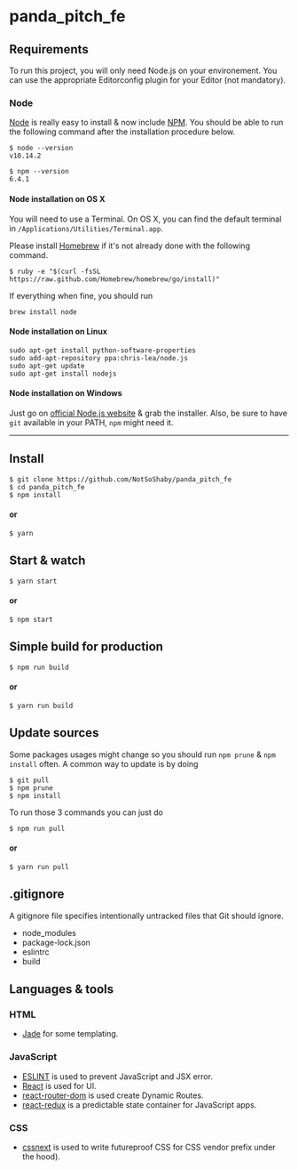 # panda_pitch_fe

## Requirements

To run this project, you will only need Node.js on your environement.
You can use the appropriate Editorconfig plugin for your Editor (not mandatory).

### Node

[Node](http://nodejs.org/) is really easy to install & now include [NPM](https://npmjs.org/).
You should be able to run the following command after the installation procedure
below.

    $ node --version
    v10.14.2

    $ npm --version
    6.4.1

#### Node installation on OS X

You will need to use a Terminal. On OS X, you can find the default terminal in
`/Applications/Utilities/Terminal.app`.

Please install [Homebrew](http://brew.sh/) if it's not already done with the following command.

    $ ruby -e "$(curl -fsSL https://raw.github.com/Homebrew/homebrew/go/install)"

If everything when fine, you should run

    brew install node

#### Node installation on Linux

    sudo apt-get install python-software-properties
    sudo add-apt-repository ppa:chris-lea/node.js
    sudo apt-get update
    sudo apt-get install nodejs

#### Node installation on Windows

Just go on [official Node.js website](http://nodejs.org/) & grab the installer.
Also, be sure to have `git` available in your PATH, `npm` might need it.

---

## Install

    $ git clone https://github.com/NotSoShaby/panda_pitch_fe
    $ cd panda_pitch_fe
    $ npm install

#### or

    $ yarn

## Start & watch

    $ yarn start

#### or

    $ npm start

## Simple build for production

    $ npm run build

#### or

    $ yarn run build

## Update sources

Some packages usages might change so you should run `npm prune` & `npm install` often.
A common way to update is by doing

    $ git pull
    $ npm prune
    $ npm install

To run those 3 commands you can just do

    $ npm run pull

#### or

    $ yarn run pull

## .gitignore

A gitignore file specifies intentionally untracked files that Git should ignore.

- node_modules
- package-lock.json
- eslintrc
- build

## Languages & tools

### HTML

- [Jade](http://jade-lang.com/) for some templating.

### JavaScript

- [ESLINT](https://eslint.org/) is used to prevent JavaScript and JSX error.
- [React](http://facebook.github.io/react) is used for UI.
- [react-router-dom](https://reacttraining.com/react-router/) is used create Dynamic Routes.
- [react-redux](https://redux.js.org/) is a predictable state container for JavaScript apps.

### CSS

- [cssnext](http://cssnext.putaindecode.io) is used to write futureproof CSS for CSS vendor prefix under the hood).

